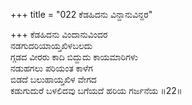 +++
title = "022 ಕೆಡಹಿದನು ವಿನ್ದಾನುವಿನ್ದರ"

+++
ಕೆಡಹಿದನು ವಿಂದಾನುವಿಂದರ  
ನಡಗುದರಿಯಾಯ್ತಖಿಳಬಲದು  
ಗ್ಗಡದ ವೀರರು ಕಾದಿ ಬಿದ್ದುದು ಕಾಯಮಾರಿಗಳು  
ನಡುಹಗಲು ಪರಿಯಂತ ಕಾಳೆಗ  
ಬಿಡದೆ ಬಲುಹಾಯ್ತಖಿಳ ವೇಗದ  
ಕಡುಗುದುರೆ ಬಳಲಿದವು ಬಗೆಯದೆ ಹರಿಯ ಗರ್ಜನೆಯ    ॥22॥